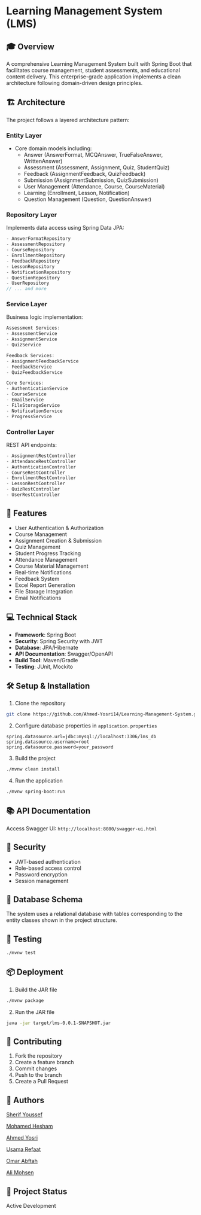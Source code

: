# Learning Management System (LMS)

## 🎓 Overview
A comprehensive Learning Management System built with Spring Boot that facilitates course management, student assessments, and educational content delivery. This enterprise-grade application implements a clean architecture following domain-driven design principles.

## 🏗️ Architecture

The project follows a layered architecture pattern:

### Entity Layer
- Core domain models including:
  - Answer (AnswerFormat, MCQAnswer, TrueFalseAnswer, WrittenAnswer)
  - Assessment (Assessment, Assignment, Quiz, StudentQuiz)
  - Feedback (AssignmentFeedback, QuizFeedback)
  - Submission (AssignmentSubmission, QuizSubmission)
  - User Management (Attendance, Course, CourseMaterial)
  - Learning (Enrollment, Lesson, Notification)
  - Question Management (Question, QuestionAnswer)

### Repository Layer
Implements data access using Spring Data JPA:
```java
- AnswerFormatRepository
- AssessmentRepository
- CourseRepository
- EnrollmentRepository
- FeedbackRepository
- LessonRepository
- NotificationRepository
- QuestionRepository
- UserRepository
// ... and more
```

### Service Layer
Business logic implementation:
```java
Assessment Services:
- AssessmentService
- AssignmentService
- QuizService

Feedback Services:
- AssignmentFeedbackService
- FeedbackService
- QuizFeedbackService

Core Services:
- AuthenticationService
- CourseService
- EmailService
- FileStorageService
- NotificationService
- ProgressService
```

### Controller Layer
REST API endpoints:
```java
- AssignmentRestController
- AttendanceRestController
- AuthenticationController
- CourseRestController
- EnrollmentRestController
- LessonRestController
- QuizRestController
- UserRestController
```

## 🚀 Features
- User Authentication & Authorization
- Course Management
- Assignment Creation & Submission
- Quiz Management
- Student Progress Tracking
- Attendance Management
- Course Material Management
- Real-time Notifications
- Feedback System
- Excel Report Generation
- File Storage Integration
- Email Notifications

## 💻 Technical Stack
- **Framework**: Spring Boot
- **Security**: Spring Security with JWT
- **Database**: JPA/Hibernate
- **API Documentation**: Swagger/OpenAPI
- **Build Tool**: Maven/Gradle
- **Testing**: JUnit, Mockito

## 🛠️ Setup & Installation
1. Clone the repository
```bash
git clone https://github.com/Ahmed-Yosri14/Learning-Management-System.git
```

2. Configure database properties in `application.properties`
```properties
spring.datasource.url=jdbc:mysql://localhost:3306/lms_db
spring.datasource.username=root
spring.datasource.password=your_password
```

3. Build the project
```bash
./mvnw clean install
```

4. Run the application
```bash
./mvnw spring-boot:run
```

## 📚 API Documentation
Access Swagger UI: `http://localhost:8080/swagger-ui.html`

## 🔐 Security
- JWT-based authentication
- Role-based access control
- Password encryption
- Session management

## 🔄 Database Schema
The system uses a relational database with tables corresponding to the entity classes shown in the project structure.

## 🧪 Testing
```bash
./mvnw test
```

## 📦 Deployment
1. Build the JAR file
```bash
./mvnw package
```

2. Run the JAR file
```bash
java -jar target/lms-0.0.1-SNAPSHOT.jar
```

## 🤝 Contributing
1. Fork the repository
2. Create a feature branch
3. Commit changes
4. Push to the branch
5. Create a Pull Request


## 👥 Authors
[Sherif Youssef](https://github.com/Sherif-Youssef)

[Mohamed Hesham](https://github.com/Mohamed-hesham-21)

[Ahmed Yosri](https://github.com/Ahmed-Yosri14)

[Usama Refaat](https://github.com/UsamaRefaat)

[Omar Abftah](https://github.com/Omar-abftah)

[Ali Mohsen](https://github.com/alimohse)

## 🔄 Project Status
Active Development
